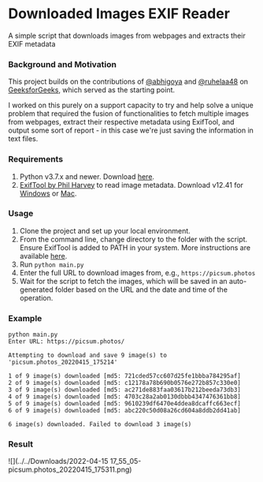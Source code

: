 # Downloaded Images EXIF Reader
A simple script that downloads images from webpages and extracts their EXIF metadata

### Background and Motivation
This project builds on the contributions of [@abhigoya](https://auth.geeksforgeeks.org/user/abhigoya) and [@ruhelaa48](https://auth.geeksforgeeks.org/user/ruhelaa48) on [GeeksforGeeks](https://www.geeksforgeeks.org/how-to-download-all-images-from-a-web-page-in-python/), which served as the starting point. 

I worked on this purely on a support capacity to try and help solve a unique problem that required the fusion of functionalities to fetch multiple images from webpages, extract their respective metadata using ExifTool, and output some sort of report - in this case we're just saving the information in text files. 

### Requirements

1. Python v3.7.x and newer. Download [here](https://www.python.org/downloads/).
2. [ExifTool by Phil Harvey](https://exiftool.org/index.html) to read image metadata. Download v12.41 for [Windows](https://exiftool.org/exiftool-12.41.zip) or [Mac](https://exiftool.org/ExifTool-12.41.dmg).

### Usage
1. Clone the project and set up your local environment.
2. From the command line, change directory to the folder with the script. Ensure ExifTool is added to PATH in your system. More instructions are available [here](https://exiftool.org/install.html).
3. Run `python main.py`
4. Enter the full URL to download images from, e.g., `https://picsum.photos`
5. Wait for the script to fetch the images, which will be saved in an auto-generated folder based on the URL and the date and time of the operation.

### Example

````
python main.py
Enter URL: https://picsum.photos/

Attempting to download and save 9 image(s) to 'picsum.photos_20220415_175214'

1 of 9 image(s) downloaded [md5: 721cded57cc607d25fe1bbba784295af]
2 of 9 image(s) downloaded [md5: c12178a78b690b0576e272b857c330e0]
3 of 9 image(s) downloaded [md5: ac271de883faa03617b212beeda73db3]
4 of 9 image(s) downloaded [md5: 4703c28a2ab0130dbbb4347476361bb8]
5 of 9 image(s) downloaded [md5: 9610239df6470e4ddea8dcaffc663ecf]
6 of 9 image(s) downloaded [md5: abc220c50d08a26cd604a8ddb2dd41ab]

6 image(s) downloaded. Failed to download 3 image(s)

````
### Result
![](../../Downloads/2022-04-15 17_55_05-picsum.photos_20220415_175311.png)